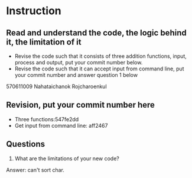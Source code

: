﻿# Instruction

## Read and understand the code, the logic behind it, the limitation of it
* Revise the code such that it consists of three addition functions, input, process and output, put your commit number below.
* Revise the code such that it can accept input from command line, put your commit number and answer question 1 below

570611009 Nahataichanok Rojcharoenkul
## Revision, put your commit number here
* Three functions:547fe2dd
* Get input from command line: aff2467

## Questions
1. What are the limitations of your new code?

Answer: can't sort char.
